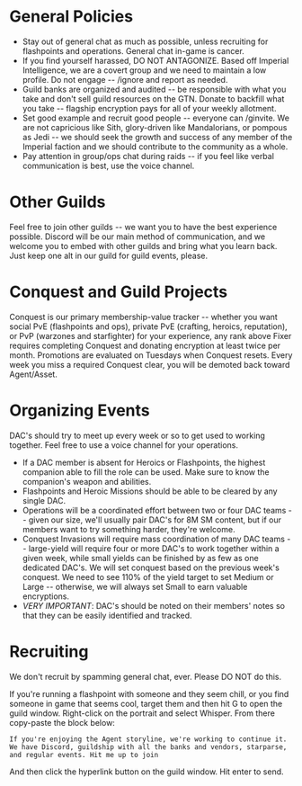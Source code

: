 # General Policies
* Stay out of general chat as much as possible, unless recruiting for flashpoints and operations. General chat in-game is cancer.
* If you find yourself harassed, DO NOT ANTAGONIZE. Based off Imperial Intelligence, we are a covert group and we need to maintain a low profile. Do not engage -- /ignore and report as needed.
* Guild banks are organized and audited -- be responsible with what you take and don't sell guild resources on the GTN. Donate to backfill what you take -- flagship encryption pays for all of your weekly allotment.
* Set good example and recruit good people -- everyone can /ginvite. We are not capricious like Sith, glory-driven like Mandalorians, or pompous as Jedi -- we should seek the growth and success of any member of the Imperial faction and we should contribute to the community as a whole.
* Pay attention in group/ops chat during raids -- if you feel like verbal communication is best, use the voice channel.

# Other Guilds
Feel free to join other guilds -- we want you to have the best experience possible. Discord will be our main method of communication, and we welcome you to embed with other guilds and bring what you learn back. Just keep one alt in our guild for guild events, please.

# Conquest and Guild Projects
Conquest is our primary membership-value tracker -- whether you want social PvE (flashpoints and ops), private PvE (crafting, heroics, reputation), or PvP (warzones and starfighter) for your experience, any rank above Fixer requires completing Conquest and donating encryption at least twice per month. Promotions are evaluated on Tuesdays when Conquest resets. Every week you miss a required Conquest clear, you will be demoted back toward Agent/Asset.

# Organizing Events
DAC's should try to meet up every week or so to get used to working together. Feel free to use a voice channel for your operations.
* If a DAC member is absent for Heroics or Flashpoints, the highest companion able to fill the role can be used. Make sure to know the companion's weapon and abilities.
* Flashpoints and Heroic Missions should be able to be cleared by any single DAC.
* Operations will be a coordinated effort between two or four DAC teams -- given our size, we'll usually pair DAC's for 8M SM content, but if our members want to try something harder, they're welcome.
* Conquest Invasions will require mass coordination of many DAC teams -- large-yield will require four or more DAC's to work together within a given week, while small yields can be finished by as few as one dedicated DAC's. We will set conquest based on the previous week's conquest. We need to see 110% of the yield target to set Medium or Large -- otherwise, we will always set Small to earn valuable encryptions.
* _VERY IMPORTANT_: DAC's should be noted on their members' notes so that they can be easily identified and tracked.

# Recruiting

We don't recruit by spamming general chat, ever. Please DO NOT do this.

If you're running a flashpoint with someone and they seem chill, or you find someone in game that seems cool, target them and then hit G to open the guild window. Right-click on the portrait and select Whisper. From there copy-paste the block below:
```
If you're enjoying the Agent storyline, we're working to continue it. We have Discord, guildship with all the banks and vendors, starparse, and regular events. Hit me up to join 
```
And then click the hyperlink button on the guild window. Hit enter to send.
